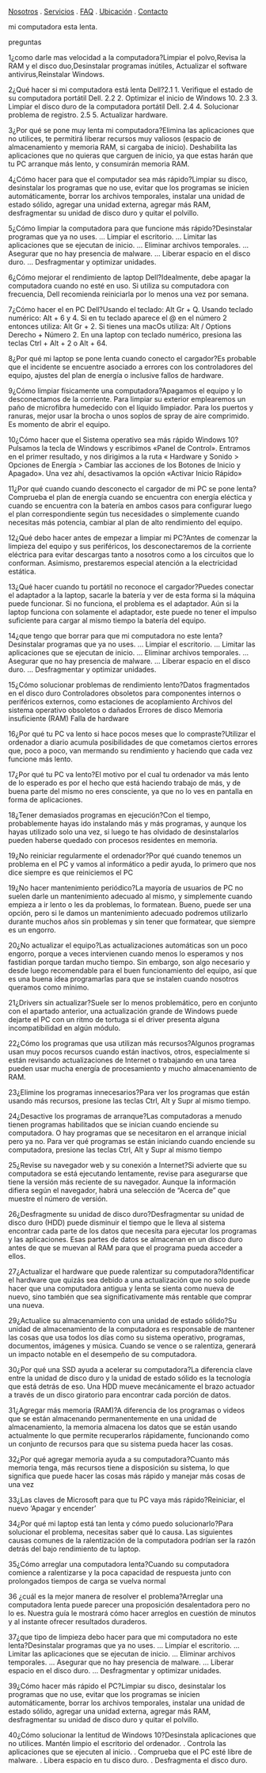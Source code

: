 [Nosotros](./nosotros.md) . [Servicios](./servicios.md) . [FAQ](FAQ.md) . [Ubicación](ubicacion.md) . [Contacto](./contacto.md)




mi computadora esta lenta.


preguntas

1¿como darle mas velocidad a la computadora?Limpiar el polvo,Revisa la RAM y el disco duo,Desinstalar programas inútiles,
Actualizar el software antivirus,Reinstalar Windows.

2¿Qué hacer si mi computadora está lenta Dell?2.1 1. Verifique el estado de su computadora portátil Dell.
2.2 2. Optimizar el inicio de Windows 10.
2.3 3. Limpiar el disco duro de la computadora portátil Dell.
2.4 4. Solucionar problema de registro.
2.5 5. Actualizar hardware.

3¿Por qué se pone muy lenta mi computadora?Elimina las aplicaciones que no utilices, te permitirá liberar recursos muy valiosos (espacio de almacenamiento y memoria RAM, si cargaba de inicio). Deshabilita las aplicaciones que no quieras que carguen de inicio, ya que estas harán que tu PC arranque más lento, y consumirán memoria RAM.

4¿Cómo hacer para que el computador sea más rápido?Limpiar su disco, desinstalar los programas que no use, evitar que los programas se inicien automáticamente, borrar los archivos temporales, instalar una unidad de estado sólido, agregar una unidad externa, agregar más RAM, desfragmentar su unidad de disco duro y quitar el polvillo.

5¿Cómo limpiar la computadora para que funcione más rápido?Desinstalar programas que ya no uses. ...
Limpiar el escritorio. ...
Limitar las aplicaciones que se ejecutan de inicio. ...
Eliminar archivos temporales. ...
Asegurar que no hay presencia de malware. ...
Liberar espacio en el disco duro. ...
Desfragmentar y optimizar unidades.

6¿Cómo mejorar el rendimiento de laptop Dell?Idealmente, debe apagar la computadora cuando no esté en uso. Si utiliza su computadora con frecuencia, Dell recomienda reiniciarla por lo menos una vez por semana. 

7¿Cómo hacer el en PC Dell?Usando el teclado: Alt Gr + Q.
Usando teclado numérico: Alt + 6 y 4.
Si en tu teclado aparece el @ en el número 2 entonces utiliza: Alt Gr + 2.
Si tienes una macOs utiliza: Alt / Options Derecho + Número 2.
En una laptop con teclado numérico, presiona las teclas Ctrl + Alt + 2 o Alt + 64.

8¿Por qué mi laptop se pone lenta cuando conecto el cargador?Es probable que el incidente se encuentre asociado a errores con los controladores del equipo, ajustes del plan de energía o inclusive fallos de hardware.

9¿Cómo limpiar físicamente una computadora?Apagamos el equipo y lo desconectamos de la corriente. Para limpiar su exterior emplearemos un paño de microfibra humedecido con el líquido limpiador. Para los puertos y ranuras, mejor usar la brocha o unos soplos de spray de aire comprimido. Es momento de abrir el equipo.

10¿Cómo hacer que el Sistema operativo sea más rápido Windows 10?Pulsamos la tecla de Windows y escribimos «Panel de Control». Entramos en el primer resultado, y nos dirigimos a la ruta « Hardware y Sonido > Opciones de Energía > Cambiar las acciones de los Botones de Inicio y Apagado». Una vez ahí, desactivamos la opción «Activar Inicio Rápido»

11¿Por qué cuando cuando desconecto el cargador de mi PC se pone lenta?Comprueba el plan de energía cuando se encuentra con energía eléctica y cuando se encuentra con la batería en ambos casos para configurar luego el plan correspondiente según tus necesidades o simplemente cuando necesitas más potencia, cambiar al plan de alto rendimiento del equipo.

12¿Qué debo hacer antes de empezar a limpiar mi PC?Antes de comenzar la limpieza del equipo y sus periféricos, los desconectaremos de la corriente eléctrica para evitar descargas tanto a nosotros como a los circuitos que lo conforman. Asimismo, prestaremos especial atención a la electricidad estática.

13¿Qué hacer cuando tu portátil no reconoce el cargador?Puedes conectar el adaptador a la laptop, sacarle la batería y ver de esta forma si la máquina puede funcionar. Si no funciona, el problema es el adaptador. Aún si la laptop funciona con solamente el adaptador, este puede no tener el impulso suficiente para cargar al mismo tiempo la batería del equipo.

14¿que tengo que borrar para que mi computadora no este lenta?Desinstalar programas que ya no uses. ...
Limpiar el escritorio. ...
Limitar las aplicaciones que se ejecutan de inicio. ...
Eliminar archivos temporales. ...
Asegurar que no hay presencia de malware. ...
Liberar espacio en el disco duro. ...
Desfragmentar y optimizar unidades.

15¿Cómo solucionar problemas de rendimiento lento?Datos fragmentados en el disco duro 
Controladores obsoletos para componentes internos o periféricos externos, como estaciones de acoplamiento 
Archivos del sistema operativo obsoletos o dañados 
Errores de disco 
Memoria insuficiente (RAM)
Falla de hardware

16¿Por qué tu PC va lento si hace pocos meses que lo compraste?Utilizar el ordenador a diario acumula posibilidades de que cometamos ciertos errores que, poco a poco, van mermando su rendimiento y haciendo que cada vez funcione más lento.

17¿Por qué tu PC va lento?El motivo por el cual tu ordenador va más lento de lo esperado es por el hecho que está haciendo trabajo de más, y de buena parte del mismo no eres consciente, ya que no lo ves en pantalla en forma de aplicaciones. 

18¿Tener demasiados programas en ejecución?Con el tiempo, probablemente hayas ido instalando más y más programas, y aunque los hayas utilizado solo una vez, si luego te has olvidado de desinstalarlos pueden haberse quedado con procesos residentes en memoria. 

19¿No reiniciar regularmente el ordenador?Por qué cuando tenemos un problema en el PC y vamos al informático a pedir ayuda, lo primero que nos dice siempre es que reiniciemos el PC

19¿No hacer mantenimiento periódico?La mayoría de usuarios de PC no suelen darle un mantenimiento adecuado al mismo, y simplemente cuando empieza a ir lento o les da problemas, lo formatean. Bueno, puede ser una opción, pero si le damos un mantenimiento adecuado podremos utilizarlo durante muchos años sin problemas y sin tener que formatear, que siempre es un engorro.

20¿No actualizar el equipo?Las actualizaciones automáticas son un poco engorro, porque a veces intervienen cuando menos lo esperamos y nos fastidian porque tardan mucho tiempo. Sin embargo, son algo necesario y desde luego recomendable para el buen funcionamiento del equipo, así que es una buena idea programarlas para que se instalen cuando nosotros queramos como mínimo.

21¿Drivers sin actualizar?Suele ser lo menos problemático, pero en conjunto con el apartado anterior, una actualización grande de Windows puede dejarte el PC con un ritmo de tortuga si el driver presenta alguna incompatibilidad en algún módulo. 

22¿Cómo los programas que usa utilizan más recursos?Algunos programas usan muy pocos recursos cuando están inactivos, otros, especialmente si están revisando actualizaciones de Internet o trabajando en una tarea pueden usar mucha energía de procesamiento y mucho almacenamiento de RAM.


23¿Elimine los programas innecesarios?Para ver los programas que están usando más recursos, presione las teclas Ctrl, Alt y Supr al mismo tiempo.

24¿Desactive los programas de arranque?Las computadoras a menudo tienen programas habilitados que se inician cuando enciende su computadora. O hay programas que se necesitaron en el arranque inicial pero ya no. Para ver qué programas se están iniciando cuando enciende su computadora, presione las teclas Ctrl, Alt y Supr al mismo tiempo

25¿Revise su navegador web y su conexión a Internet?Si advierte que su computadora se está ejecutando lentamente, revise para asegurarse que tiene la versión más reciente de su navegador. Aunque la información difiera según el navegador, habrá una selección de “Acerca de” que muestre el número de versión. 

26¿Desfragmente su unidad de disco duro?Desfragmentar su unidad de disco duro (HDD) puede disminuir el tiempo que le lleva al sistema encontrar cada parte de los datos que necesita para ejecutar los programas y las aplicaciones. Esas partes de datos se almacenan en un disco duro antes de que se muevan al RAM para que el programa pueda acceder a ellos.

27¿Actualizar el hardware que puede ralentizar su computadora?Identificar el hardware que quizás sea debido a una actualización que no solo puede hacer que una computadora antigua y lenta se sienta como nueva de nuevo, sino también que sea significativamente más rentable que comprar una nueva.

29¿Actualice su almacenamiento con una unidad de estado sólido?Su unidad de almacenamiento de la computadora es responsable de mantener las cosas que usa todos los días como su sistema operativo, programas, documentos, imágenes y música. Cuando se vence o se ralentiza, generará un impacto notable en el desempeño de su computadora.

30¿Por qué una SSD ayuda a acelerar su computadora?La diferencia clave entre la unidad de disco duro y la unidad de estado sólido es la tecnología que está detrás de eso. Una HDD mueve mecánicamente el brazo actuador a través de un disco giratorio para encontrar cada porción de datos. 

31¿Agregar más memoria (RAM)?A diferencia de los programas o videos que se están almacenando permanentemente en una unidad de almacenamiento, la memoria almacena los datos que se están usando actualmente lo que permite recuperarlos rápidamente, funcionando como un conjunto de recursos para que su sistema pueda hacer las cosas.

32¿Por qué agregar memoria ayuda a su computadora?Cuanto más memoria tenga, más recursos tiene a disposición su sistema, lo que significa que puede hacer las cosas más rápido y manejar más cosas de una vez

33¿Las claves de Microsoft para que tu PC vaya más rápido?Reiniciar, el nuevo ‘Apagar y encender’

34¿Por qué mi laptop está tan lenta y cómo puedo solucionarlo?Para solucionar el problema, necesitas saber qué lo causa. Las siguientes causas comunes de la ralentización de la computadora podrían ser la razón detrás del bajo rendimiento de tu laptop.

35¿Cómo arreglar una computadora lenta?Cuando su computadora comience a ralentizarse y la poca capacidad de respuesta junto con prolongados tiempos de carga se vuelva normal

36 ¿cuál es la mejor manera de resolver el problema?Arreglar una computadora lenta puede parecer una proposición desalentadora pero no lo es. Nuestra guía le mostrará cómo hacer arreglos en cuestión de minutos y al instante ofrecer resultados duraderos.

37¿que tipo de limpieza debo hacer para que mi computadora no este lenta?Desinstalar programas que ya no uses. ...
Limpiar el escritorio. ...
Limitar las aplicaciones que se ejecutan de inicio. ...
Eliminar archivos temporales. ...
Asegurar que no hay presencia de malware. ...
Liberar espacio en el disco duro. ...
Desfragmentar y optimizar unidades.

39¿Cómo hacer más rápido el PC?Limpiar su disco, desinstalar los programas que no use, evitar que los programas se inicien automáticamente, borrar los archivos temporales, instalar una unidad de estado sólido, agregar una unidad externa, agregar más RAM, desfragmentar su unidad de disco duro y quitar el polvillo.

40¿Cómo solucionar la lentitud de Windows 10?Desinstala aplicaciones que no utilices.
Mantén limpio el escritorio del ordenador. .
Controla las aplicaciones que se ejecuten al inicio. .
Comprueba que el PC esté libre de malware. .
Libera espacio en tu disco duro. .
Desfragmenta el disco duro.
